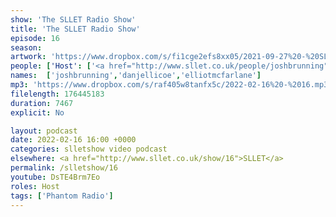 ```yaml
---
show: 'The SLLET Radio Show'
title: 'The SLLET Radio Show'
episode: 16
season: 
artwork: 'https://www.dropbox.com/s/fi1cge2efs8xx05/2021-09-27%20-%20SLLET%20radio%20square.png?raw=1'
people: ['Host': ['<a href="http://www.sllet.co.uk/people/joshbrunning">Josh Brunning</a>','<a href="http://www.sllet.co.uk/people/danjellicoe">Dan Jellicoe</a>'], 'Guests': '<a href="http://www.sllet.co.uk/people/elliotmcfarlane">Elliot McFarlane</a>']
names:  ['joshbrunning','danjellicoe','elliotmcfarlane']
mp3: 'https://www.dropbox.com/s/raf405w8tanfx5c/2022-02-16%20-%2016.mp3?raw=1'
filelength: 176445183
duration: 7467
explicit: No

layout: podcast
date: 2022-02-16 16:00 +0000
categories: slletshow video podcast
elsewhere: <a href="http://www.sllet.co.uk/show/16">SLLET</a>
permalink: /slletshow/16
youtube: DsTE4Brm7Eo
roles: Host
tags: ['Phantom Radio']
---
```

